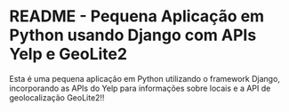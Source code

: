 # README - Pequena Aplicação em Python usando Django com APIs Yelp e GeoLite2

Esta é uma pequena aplicação em Python utilizando o framework Django, incorporando as APIs do Yelp para informações sobre locais e a API de geolocalização GeoLite2!!

